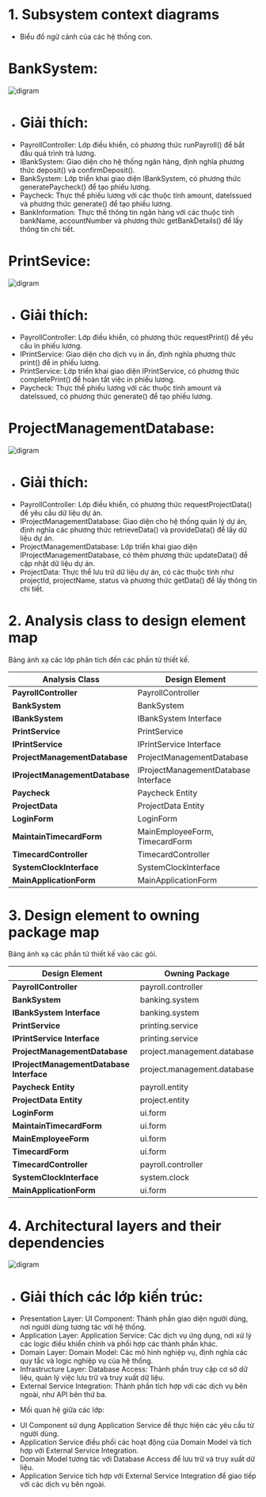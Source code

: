# 1. Subsystem context diagrams
* Biểu đồ ngữ cảnh của các hệ thống con.
 # BankSystem:
  ![digram](https://www.planttext.com/api/plantuml/png/l59BJiCm4Dtx5BEZbKWF425KqMwwgK0zWUjCKwl-HFOOgOAkMRDcnGauG1OiE4bFm1MmcwHDYzYIHPAPD_FUZFs-wy-n9-ueQCNO5Ko-tWMeVVrM0JbhIbZlwnUW-7wDmHqtcyNM4sec5FSUxldMMQKcrb3weeCd1kbnmRJOOCXsZ4b3w5PS8CnE95rnWPNraWOyjeWrYaqEtTyrn4wRMlA3-ioihDESf3N3fbbOiv9EJrkE8UJmQ6MHH9iPUtfILmer6lB_DaR2iX8DEaxOqHtWBZXDscNQWJAkRJ0KImiRbWgRP15vPju7B28mZK6ZtqdySG2zWJlsPKpFkSPOlo0dJTcA2f5Kvq4lutMUOL644jaKYKlb3r8jl4lcUGZSD8OfvRx-u22ERcA_dP9bjsUta4Fmw5a_TVCy6lLDruDIz_6yykFw_hBcSlaSueBean8ReocIxty0003__mC0)
  * #  Giải thích:
+ PayrollController: Lớp điều khiển, có phương thức runPayroll() để bắt đầu quá trình trả lương.
+ IBankSystem: Giao diện cho hệ thống ngân hàng, định nghĩa phương thức deposit() và confirmDeposit().
+ BankSystem: Lớp triển khai giao diện IBankSystem, có phương thức generatePaycheck() để tạo phiếu lương.
+ Paycheck: Thực thể phiếu lương với các thuộc tính amount, dateIssued và phương thức generate() để tạo phiếu lương.
+ BankInformation: Thực thể thông tin ngân hàng với các thuộc tính bankName, accountNumber và phương thức getBankDetails() để lấy thông tin chi tiết.
# PrintSevice:
 ![digram](https://www.planttext.com/api/plantuml/png/b58xJiGm4Etd5DFjKcGF426qqj9i5yG9Z3ra8nmxsEELLa1DJKt52JX02WfEaXDm1Umakqf05BYmv_VUU9xzrNwiFGl7eTO02znyladKNVlQ83jhIjnrxJDot5-YKxZAy3MvVIK9f1RUOo4EpcgziORJIGuV0DDoT1_8SmzPdi4JG3J8tGf9k9qI7G5DNzc8WzoHlCiJSs_rsB7P55RLZQQQ3Fl_ygLi9ct2CnL_bM6EUrkfIVSnCpR8H6s3uLYcRBZHD0ILODfw7qZ5n6LqXikKPCX5RpcbNU1L46QGkAowzbsWFEaFlvNDieiVe-OOF7cO1yyVLwlvKytIYUKqIev77Jp0cenA_-0R003__mC0)
 * # Giải thích:
+ PayrollController: Lớp điều khiển, có phương thức requestPrint() để yêu cầu in phiếu lương.
+ IPrintService: Giao diện cho dịch vụ in ấn, định nghĩa phương thức print() để in phiếu lương.
+ PrintService: Lớp triển khai giao diện IPrintService, có phương thức completePrint() để hoàn tất việc in phiếu lương.
+ Paycheck: Thực thể phiếu lương với các thuộc tính amount và dateIssued, có phương thức generate() để tạo phiếu lương.

# ProjectManagementDatabase:
  ![digram](https://www.planttext.com/api/plantuml/png/j58nJiCm5DrzYh-r7T83H0XLAai7gY9Ey4a-mIXnWlqT2G4pCpCJ9-006HWuIKx05R3hg2IjaeqCiVFytdylt_-d-LePHisso8MOmVhx8u6yRTuhO5sg3ExQvXNOlT_SnqwNzvJm9IhCg2355yXuWuP4agCniCD7NURvkbJiLzBm9C0_cXui6UxqNZLVY1SXf6BIjvWGR4Ph_zLWBQcclReAx4qACRWY2xVqYWU1uzGo3VnZWlFk8e_QogBAzuZvZt2sIf43tMrmIF6AkfJfIKn_s5b6Hou3S8i5EVZQXL9PE76tpDOCGSY83-tfuo7Tl9zZ1bSMLPY7JBRD9q9o61PnUlDHT3xLjnYi8ICc66VFo-N4n8qBlNE_Nt7tEqQ85QdKJ_el0000__y30000)
  * # Giải thích:
+ PayrollController: Lớp điều khiển, có phương thức requestProjectData() để yêu cầu dữ liệu dự án.
+ IProjectManagementDatabase: Giao diện cho hệ thống quản lý dự án, định nghĩa các phương thức retrieveData() và provideData() để lấy dữ liệu dự án.
+ ProjectManagementDatabase: Lớp triển khai giao diện IProjectManagementDatabase, có thêm phương thức updateData() để cập nhật dữ liệu dự án.
+ ProjectData: Thực thể lưu trữ dữ liệu dự án, có các thuộc tính như projectId, projectName, status và phương thức getData() để lấy thông tin chi tiết.

# 2. Analysis class to design element map
Bảng ánh xạ các lớp phân tích đến các phần tử thiết kế. 

| Analysis Class               | Design Element                  |
|------------------------------|----------------------------------|
| **PayrollController**        | PayrollController               |
| **BankSystem**               | BankSystem                      |
| **IBankSystem**              | IBankSystem Interface           |
| **PrintService**             | PrintService                    |
| **IPrintService**            | IPrintService Interface         |
| **ProjectManagementDatabase**| ProjectManagementDatabase       |
| **IProjectManagementDatabase** | IProjectManagementDatabase Interface |
| **Paycheck**                 | Paycheck Entity                 |
| **ProjectData**              | ProjectData Entity              |
| **LoginForm**                | LoginForm                       |
| **MaintainTimecardForm**     | MainEmployeeForm, TimecardForm  |
| **TimecardController**       | TimecardController              |
| **SystemClockInterface**     | SystemClockInterface            |
| **MainApplicationForm**      | MainApplicationForm             |

# 3. Design element to owning package map
Bảng ánh xạ các phần tử thiết kế vào các gói.

| Design Element                  | Owning Package               |
|----------------------------------|------------------------------|
| **PayrollController**            | payroll.controller           |
| **BankSystem**                   | banking.system               |
| **IBankSystem Interface**        | banking.system               |
| **PrintService**                 | printing.service             |
| **IPrintService Interface**      | printing.service             |
| **ProjectManagementDatabase**    | project.management.database |
| **IProjectManagementDatabase Interface** | project.management.database |
| **Paycheck Entity**              | payroll.entity               |
| **ProjectData Entity**           | project.entity               |
| **LoginForm**                    | ui.form                      |
| **MaintainTimecardForm**         | ui.form                      |
| **MainEmployeeForm**             | ui.form                      |
| **TimecardForm**                 | ui.form                      |
| **TimecardController**           | payroll.controller           |
| **SystemClockInterface**         | system.clock                 |
| **MainApplicationForm**          | ui.form                      |

# 4. Architectural layers and their dependencies

![digram](https://www.planttext.com/api/plantuml/png/V95Foi903CNtSuhWtWku44LT51G4SIKkuZJgO3jJalJxWtWo5nx9AzXMHKV5vRptViaBSpwUUgB8MkQPAT3kS4FGcZ89UKLrmSCO_ubRi3S0Yta2Wv0NmLVkqXpC0-aNHURiE_6ipuX_dAKO78OSNSpSf4b8AOl3YLypYd9fjMIA8LHSeH3qhIMHPQsD_fJOOtRV38bNsd3JfXaS7mJjTlTpO-Z0N4ZCPxF1ej9LVX02fywZrbXiNlClVIjaIYnEzEkQhoTLC-vF4lXrkZMcHpwjF_S2003__mC0)
* # Giải thích các lớp kiến trúc:
+ Presentation Layer: UI Component: Thành phần giao diện người dùng, nơi người dùng tương tác với hệ thống.
+ Application Layer: Application Service: Các dịch vụ ứng dụng, nơi xử lý các logic điều khiển chính và phối hợp các thành phần khác.
+ Domain Layer: Domain Model: Các mô hình nghiệp vụ, định nghĩa các quy tắc và logic nghiệp vụ của hệ thống.
+ Infrastructure Layer: Database Access: Thành phần truy cập cơ sở dữ liệu, quản lý việc lưu trữ và truy xuất dữ liệu.
+ External Service Integration: Thành phần tích hợp với các dịch vụ bên ngoài, như API bên thứ ba.
- Mối quan hệ giữa các lớp:
+ UI Component sử dụng Application Service để thực hiện các yêu cầu từ người dùng.
+ Application Service điều phối các hoạt động của Domain Model và tích hợp với External Service Integration.
+ Domain Model tương tác với Database Access để lưu trữ và truy xuất dữ liệu.
+ Application Service tích hợp với External Service Integration để giao tiếp với các dịch vụ bên ngoài.



  

  
